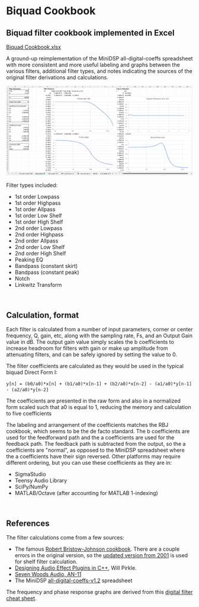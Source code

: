 # Biquad Cookbook
## Biquad filter cookbook implemented in Excel

[Biquad Cookbook.xlsx](Biquad%20Cookbook.xlsx)

A ground-up reimplementation of the MiniDSP all-digital-coeffs spreadsheet with more consistent and more useful labeling and graphs between the various filters, additional filter types, and notes indicating the sources of the original filter derivations and calculations.

![Lowpass filter sheet](img/lpf-sheet.png)

Filter types included:
- 1st order Lowpass
- 1st order Highpass
- 1st order Allpass
- 1st order Low Shelf
- 1st order High Shelf
- 2nd order Lowpass
- 2nd order Highpass
- 2nd order Allpass
- 2nd order Low Shelf
- 2nd order High Shelf
- Peaking EQ
- Bandpass (constant skirt)
- Bandpass (constant peak)
- Notch
- Linkwitz Transform

<br>

## Calculation, format

Each filter is calculated from a number of input parameters, corner or center frequency, Q, gain, etc, along with the sampling rate, Fs, and an Output Gain value in dB. The output gain value simply scales the b coefficients to increase headroom for filters with gain or make up amplitude from attenuating filters, and can be safely ignored by setting the value to 0.

The filter coefficients are calculated as they would be used in the typical biquad Direct Form I:

    y[n] = (b0/a0)*x[n] + (b1/a0)*x[n-1] + (b2/a0)*x[n-2] - (a1/a0)*y[n-1] - (a2/a0)*y[n-2]

 The coefficients are presented in the raw form and also in a normalized form scaled such that a0 is equal to 1, reducing the memory and calculation to five coefficients

 The labeling and arrangement of the coefficients matches the RBJ cookbook, which seems to be the de facto standard. The b coefficients are used for the feedforward path and the a coefficients are used for the feedback path. The feedback path is subtracted from the output, so the a coefficients are "normal", as opposed to the MiniDSP spreadsheet where the a coefficients have their sign reversed. Other platforms may require different ordering, but you can use these coefficients as they are in:
 - SigmaStudio
 - Teensy Audio Library
 - SciPy/NumPy
 - MATLAB/Octave (after accounting for MATLAB 1-indexing)

<br>

## References

The filter calculations come from a few sources:
- The famous [Robert Bristow-Johnson cookbook](https://www.musicdsp.org/en/latest/_downloads/3e1dc886e7849251d6747b194d482272/Audio-EQ-Cookbook.txt). There are a couple errors in the original version, so the [updated version from 2001](https://web.archive.org/web/20240227013132/http://music.columbia.edu/pipermail/music-dsp/2001-March/041752.html) is used for shelf filter calculation.
- [Designing Audio Effect Plugins in C++](https://www.willpirkle.com/about/books/), Will Pirkle.
- [Seven Woods Audio, AN-11](http://freeverb3vst.osdn.jp/doc/AN11.pdf)
- The MiniDSP [all-digital-coeffs-v1.2](https://www.minidsp.com/images/fbfiles/files/All_digital_coefs_v1-20101026.zip) spreadsheet

The frequency and phase response graphs are derived from this [digital filter cheat sheet](http://rs-met.com/documents/dsp/BasicDigitalFilters.pdf).
